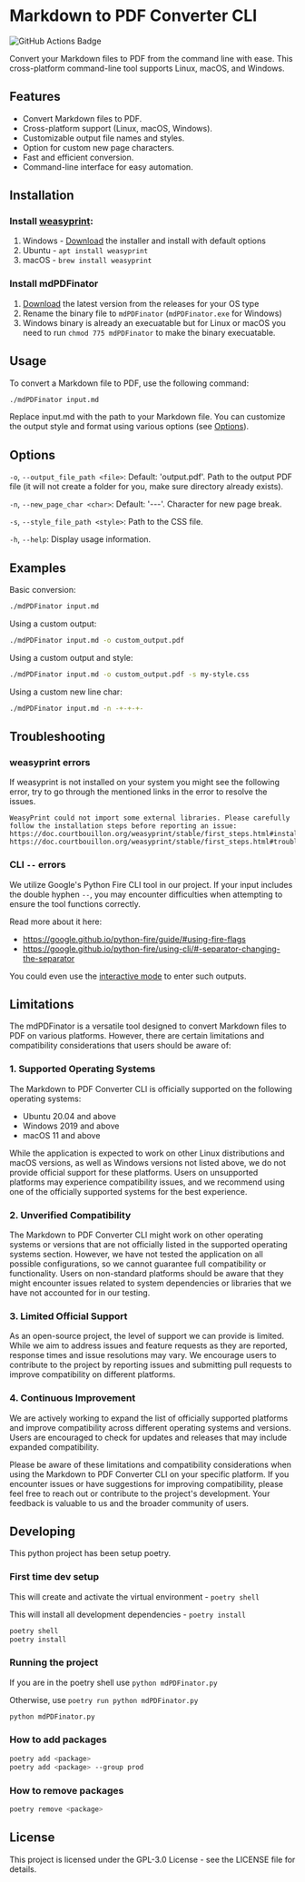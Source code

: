 # Markdown to PDF Converter CLI

![GitHub Actions Badge](https://github.com/yjpictures/mdPDFinator/actions/workflows/release-binaries.yml/badge.svg?branch=stable)

Convert your Markdown files to PDF from the command line with ease. This cross-platform command-line tool supports Linux, macOS, and Windows.



## Features

- Convert Markdown files to PDF.
- Cross-platform support (Linux, macOS, Windows).
- Customizable output file names and styles.
- Option for custom new page characters.
- Fast and efficient conversion.
- Command-line interface for easy automation.



## Installation

### Install [weasyprint](https://doc.courtbouillon.org/weasyprint/stable/first_steps.html#installation):
1. Windows - [Download](https://github.com/tschoonj/GTK-for-Windows-Runtime-Environment-Installer/releases/latest) the installer and install with default options
1. Ubuntu - `apt install weasyprint`
1. macOS - `brew install weasyprint`



### Install mdPDFinator

1. [Download](https://github.com/yjpictures/mdPDFinator/releases/latest) the latest version from the releases for your OS type
1. Rename the binary file to `mdPDFinator` (`mdPDFinator.exe` for Windows)
1. Windows binary is already an execuatable but for Linux or macOS you need to run `chmod 775 mdPDFinator` to make the binary execuatable.



## Usage

To convert a Markdown file to PDF, use the following command:

```bash
./mdPDFinator input.md
```

Replace input.md with the path to your Markdown file. You can customize the output style and format using various options (see [Options](#options)).



## Options

`-o`, `--output_file_path <file>`: Default: 'output.pdf'. Path to the output PDF file (it will not create a folder for you, make sure directory already exists).

`-n`, `--new_page_char <char>`: Default: '---'. Character for new page break.

`-s`, `--style_file_path <style>`: Path to the CSS file.

`-h`, `--help`: Display usage information.



## Examples

Basic conversion:

```bash
./mdPDFinator input.md
```

Using a custom output:
```bash
./mdPDFinator input.md -o custom_output.pdf
```

Using a custom output and style:
```bash
./mdPDFinator input.md -o custom_output.pdf -s my-style.css
```

Using a custom new line char:
```bash
./mdPDFinator input.md -n -+-+-+-
```



## Troubleshooting

### weasyprint errors

If weasyprint is not installed on your system you might see the following error, try to go through the mentioned links in the error to resolve the issues.

```
WeasyPrint could not import some external libraries. Please carefully follow the installation steps before reporting an issue:
https://doc.courtbouillon.org/weasyprint/stable/first_steps.html#installation
https://doc.courtbouillon.org/weasyprint/stable/first_steps.html#troubleshooting 
```

### CLI `--` errors

We utilize Google's Python Fire CLI tool in our project. If your input includes the double hyphen `--`, you may encounter difficulties when attempting to ensure the tool functions correctly.

Read more about it here:
- https://google.github.io/python-fire/guide/#using-fire-flags
- https://google.github.io/python-fire/using-cli/#-separator-changing-the-separator

You could even use the [interactive mode](https://google.github.io/python-fire/using-cli/#-interactive-interactive-mode) to enter such outputs.



## Limitations

The mdPDFinator is a versatile tool designed to convert Markdown files to PDF on various platforms. However, there are certain limitations and compatibility considerations that users should be aware of:

### 1. Supported Operating Systems

The Markdown to PDF Converter CLI is officially supported on the following operating systems:
- Ubuntu 20.04 and above
- Windows 2019 and above
- macOS 11 and above

While the application is expected to work on other Linux distributions and macOS versions, as well as Windows versions not listed above, we do not provide official support for these platforms. Users on unsupported platforms may experience compatibility issues, and we recommend using one of the officially supported systems for the best experience.

### 2. Unverified Compatibility

The Markdown to PDF Converter CLI might work on other operating systems or versions that are not officially listed in the supported operating systems section. However, we have not tested the application on all possible configurations, so we cannot guarantee full compatibility or functionality. Users on non-standard platforms should be aware that they might encounter issues related to system dependencies or libraries that we have not accounted for in our testing.

### 3. Limited Official Support

As an open-source project, the level of support we can provide is limited. While we aim to address issues and feature requests as they are reported, response times and issue resolutions may vary. We encourage users to contribute to the project by reporting issues and submitting pull requests to improve compatibility on different platforms.

### 4. Continuous Improvement

We are actively working to expand the list of officially supported platforms and improve compatibility across different operating systems and versions. Users are encouraged to check for updates and releases that may include expanded compatibility.

Please be aware of these limitations and compatibility considerations when using the Markdown to PDF Converter CLI on your specific platform. If you encounter issues or have suggestions for improving compatibility, please feel free to reach out or contribute to the project's development. Your feedback is valuable to us and the broader community of users.



## Developing

This python project has been setup poetry.

### First time dev setup

This will create and activate the virtual environment - `poetry shell`

This will install all development dependencies - `poetry install`

```bash
poetry shell
poetry install
```

### Running the project

If you are in the poetry shell use `python mdPDFinator.py`

Otherwise, use `poetry run python mdPDFinator.py`

```bash
python mdPDFinator.py
```

### How to add packages

```bash
poetry add <package>
poetry add <package> --group prod
```

### How to remove packages

```bash
poetry remove <package>
```



## License

This project is licensed under the GPL-3.0 License - see the LICENSE file for details.